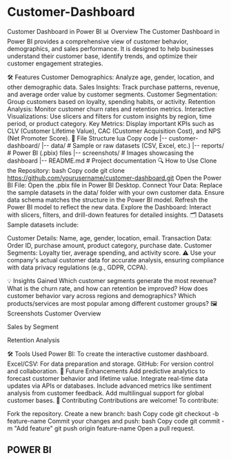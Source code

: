 # Customer-Dashboard
 Customer Dashboard in Power BI
📊 Overview
The Customer Dashboard in Power BI provides a comprehensive view of customer behavior, demographics, and sales performance. It is designed to help businesses understand their customer base, identify trends, and optimize their customer engagement strategies.

🛠 Features
Customer Demographics: Analyze age, gender, location, and other demographic data.
Sales Insights: Track purchase patterns, revenue, and average order value by customer segments.
Customer Segmentation: Group customers based on loyalty, spending habits, or activity.
Retention Analysis: Monitor customer churn rates and retention metrics.
Interactive Visualizations: Use slicers and filters for custom insights by region, time period, or product category.
Key Metrics: Display important KPIs such as CLV (Customer Lifetime Value), CAC (Customer Acquisition Cost), and NPS (Net Promoter Score).
📂 File Structure
lua
Copy code
|-- customer-dashboard/
    |-- data/                # Sample or raw datasets (CSV, Excel, etc.)
    |-- reports/             # Power BI (.pbix) files
    |-- screenshots/         # Images showcasing the dashboard
    |-- README.md            # Project documentation
🔍 How to Use
Clone the Repository:
bash
Copy code
git clone https://github.com/yourusername/customer-dashboard.git
Open the Power BI File:
Open the .pbix file in Power BI Desktop.
Connect Your Data:
Replace the sample datasets in the data/ folder with your own customer data.
Ensure data schema matches the structure in the Power BI model.
Refresh the Power BI model to reflect the new data.
Explore the Dashboard:
Interact with slicers, filters, and drill-down features for detailed insights.
🗂 Datasets
Sample datasets include:

Customer Details: Name, age, gender, location, email.
Transaction Data: Order ID, purchase amount, product category, purchase date.
Customer Segments: Loyalty tier, average spending, and activity score.
⚠️ Use your company's actual customer data for accurate analysis, ensuring compliance with data privacy regulations (e.g., GDPR, CCPA).

💡 Insights Gained
Which customer segments generate the most revenue?
What is the churn rate, and how can retention be improved?
How does customer behavior vary across regions and demographics?
Which products/services are most popular among different customer groups?
🖼 Screenshots
Customer Overview

Sales by Segment

Retention Analysis

🛠 Tools Used
Power BI: To create the interactive customer dashboard.
Excel/CSV: For data preparation and storage.
GitHub: For version control and collaboration.
🚀 Future Enhancements
Add predictive analytics to forecast customer behavior and lifetime value.
Integrate real-time data updates via APIs or databases.
Include advanced metrics like sentiment analysis from customer feedback.
Add multilingual support for global customer bases.
🤝 Contributing
Contributions are welcome! To contribute:

Fork the repository.
Create a new branch:
bash
Copy code
git checkout -b feature-name
Commit your changes and push:
bash
Copy code
git commit -m "Add feature"
git push origin feature-name
Open a pull request.
## POWER BI
